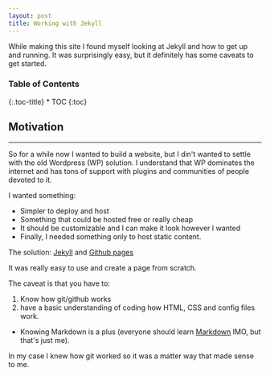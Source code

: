 ```yaml
---
layout: post
title: Working with Jekyll
---
```


While making this site I found myself looking at Jekyll and how to get up and running.
It was surprisingly easy, but it definitely has some caveats to get started.

<div class="toc" markdown="1">
<!-- Set class to title-->
  <h3>Table of Contents</h3>
  {:.toc-title}
  * TOC
  {:toc}
</div>

## Motivation
---

So for a while now I wanted to build a website, but I din't wanted to settle with the old Wordpress (WP) solution.
I understand that WP dominates the internet and has tons of support with plugins and communities of people devoted to it.

I wanted something:

* Simpler to deploy and host
* Something that could be hosted free or really cheap
* It should be customizable and I can make it look however I wanted
* Finally, I needed something only to host static content.

The solution: [Jekyll](https://jekyllrb.com/docs/home/) and [Github pages](https://pages.github.com/)

It was really easy to use and create a page from scratch.


The caveat is that you have to:

1. Know how git/github works
2. have a basic understanding of coding how HTML, CSS and config files work.  
- Knowing Markdown is a plus (everyone should learn [Markdown](https://guides.github.com/features/mastering-markdown/) IMO, but that's just me).


In my case I knew how git worked so it was a matter  way that made sense to me.
